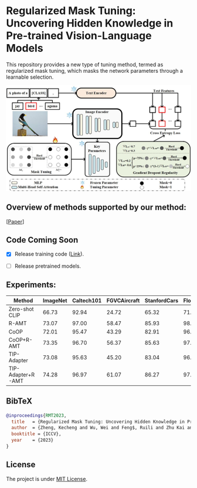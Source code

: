 # Regularized Mask Tuning: Uncovering Hidden Knowledge in Pre-trained Vision-Language Models

This repository provides a new type of tuning method, termed as regularized mask tuning, which masks the network parameters through a learnable selection.

![timeline.jpg](figures/clip_mask.jpg)


## Overview of methods supported by our method:

[//]: # (<details open>)

[//]: # (<summary><b>Supported Methods &#40;8&#41;</b></summary>)

[//]: # ()
[//]: # (> - [x] [![]&#40;https://img.shields.io/badge/NeurIPS'2020-GRAF-f4d5b3?style=for-the-badge&#41;]&#40;https://github.com/autonomousvision/graf&#41;)

[//]: # (> - [x] [![]&#40;https://img.shields.io/badge/NeurIPS'2022-EpiGRAF-d0e9ff?style=for-the-badge&#41;]&#40;https://github.com/universome/epigraf&#41;)

[//]: # (> - [x] [![]&#40;https://img.shields.io/badge/CVPR'2021-π&#8211;GAN-D14836?style=for-the-badge&#41;]&#40;https://github.com/marcoamonteiro/pi-GAN&#41;)

[//]: # (> - [x] [![]&#40;https://img.shields.io/badge/CVPR'2022-EG3D-c2e2de?style=for-the-badge&#41;]&#40;https://github.com/NVlabs/eg3d&#41;)

[//]: # (> - [x] [![]&#40;https://img.shields.io/badge/CVPR'2022-GRAM-854?style=for-the-badge&#41;]&#40;https://github.com/microsoft/GRAM&#41;)

[//]: # (> - [x] [![]&#40;https://img.shields.io/badge/CVPR'2022-StyleSDF-123456?style=for-the-badge&#41;]&#40;https://github.com/royorel/StyleSDF&#41;)

[//]: # (> - [x] [![]&#40;https://img.shields.io/badge/CVPR'2022-VolumeGAN-535?style=for-the-badge&#41;]&#40;https://github.com/genforce/volumegan&#41;)

[//]: # (> - [x] [![]&#40;https://img.shields.io/badge/ICLR'2022-StyleNeRF-1223?style=for-the-badge&#41;]&#40;https://github.com/facebookresearch/StyleNeRF&#41;)

[//]: # (</details>)


[[Paper](https://arxiv.org/abs/2307.15049)]

## Code Coming Soon

- [x] Release training code ([Link](https://github.com/wuw2019/R-AMT/tree/main/code)).
- [ ] Release pretrained models.



## Experiments:

| Method            | ImageNet | Caltech101 | FGVCAircraft | StanfordCars | Flowers102 | OxfordPets | Food101 | DTD   | EuroSAT | UCF101 | SUN397 | Average   | Gain       |
|-------------------|----------|------------|--------------|--------------|------------|------------|---------|-------|---------|--------|--------|-----------|------------|
| Zero-shot CLIP    | 66.73    | 92.94      | 24.72        | 65.32        | 71.34      | 89.21      | 86.06   | 44.39 | 47.60   | 66.75  | 62.50  | 65.23     | -          |
| R-AMT             | 73.07    | 97.00      | 58.47        | 85.93        | 98.17      | 93.80      | 87.47   | 74.57 | 91.80   | 86.93  | 76.40  | **83.96** | **+18.73** |
| CoOP              | 72.01    | 95.47      | 43.29        | 82.91        | 96.93      | 91.92      | 84.33   | 69.21 | 86.05   | 82.25  | 74.58  | 79.90     | -          |
| CoOP+R-AMT        | 73.35    | 96.70      | 56.37        | 85.63        | 97.83      | 93.20      | 86.13   | 73.03 | 90.20   | 86.87  | 75.45  | **83.16** | **+3.26**  |
| TIP-Adapter       | 73.08    | 95.63      | 45.20        | 83.04        | 96.15      | 92.66      | 87.31   | 71.57 | 88.53   | 84.24  | 76.21  | 81.24     | -          |
| TIP-Adapter+R-AMT | 74.28    | 96.97      | 61.07        | 86.27        | 97.80      | 94.07      | 87.43   | 74.77 | 91.50   | 86.93  | 76.97  | **84.37** | **+3.13**  |

## BibTeX

```bibtex
@inproceedings{RMT2023,
  title   = {Regularized Mask Tuning: Uncovering Hidden Knowledge in Pre-trained Vision-Language Models},
  author  = {Zheng, Kecheng and Wu, Wei and Feng$, Ruili and Zhu Kai and Liu, Jiawei and Zhao, Deli and Zha Zheng-Jun and Chen Wei and Shen, Yujun},
  booktitle = {ICCV},
  year    = {2023}
}
```
## License

The project is under [MIT License](./LICENSE).


[//]: # (## Acknowledgement)

[//]: # (This repository is built upon [Hammer]&#40;https://github.com/bytedance/Hammer&#41;. On top of )
